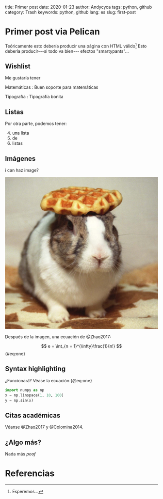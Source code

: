 title: Primer post
date: 2020-01-23
author: Andycyca
tags: python, github
category: Trash
keywords: python, github
lang: es
slug: first-post

# Primer post via Pelican

Teóricamente esto debería producir una página con HTML válido[^test1] Esto debería producir---si todo va bien--- efectos "smartypants"...

[^test1]: Esperemos...

## Wishlist

Me gustaría tener

Matemáticas
: Buen soporte para matemáticas

Tipografía
: Tipografía bonita

## Listas

Por otra parte, podemos tener:

4. una lista
5. de
6. listas

## Imágenes

i can haz image?

![Oolong conejo](img/oolong.jpg "Oolong el conejo")

Después de la imagen, una ecuación de @Zhao2017:

$$
e = \int_{n = 1}^{\infty}\frac{1}{n!}
$${#eq:one}

## Syntax highlighting

¿Funcionará? Véase la ecuación {@eq:one}

```python
import numpy as np
x = np.linspace(1, 10, 100)
y = np.sin(x)
```

## Citas académicas

Véanse @Zhao2017 y @Colomina2014.

## ¿Algo más?

Nada más *poof*

# Referencias